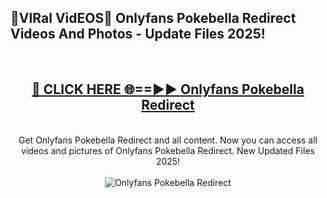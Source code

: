 <h2>🔴VIRal VidEOS🔴 Onlyfans Pokebella Redirect Videos And Photos - Update Files 2025!</h2>
<br>
<div align="center">
<h2><a href="https://virallinks.top/Hdb6NB" rel="nofollow">🔴 CLICK HERE 🌐==►► Onlyfans Pokebella Redirect</a></h2>
<br>
Get Onlyfans Pokebella Redirect and all content. Now you can access all videos and pictures of Onlyfans Pokebella Redirect. New Updated Files 2025!
<br>
<br>
<a href="https://virallinks.top/Hdb6NB" rel="nofollow" data-target="animated-image.originalLink"><img src="https://i.imgur.com/dJHk4Zq.gif)" alt="Onlyfans Pokebella Redirect" style="max-width: 100%; display: inline-block;" data-target="animated-image.originalImage"></a>
</div>
<br>

